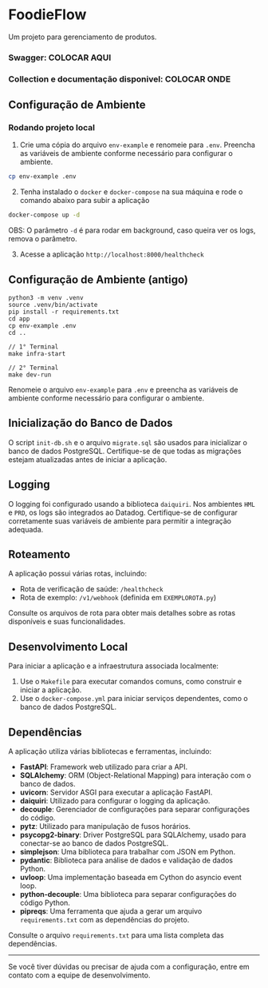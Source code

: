 # FoodieFlow

Um projeto para gerenciamento de produtos.

### Swagger: COLOCAR AQUI

### Collection e documentação disponivel: COLOCAR ONDE

## Configuração de Ambiente

### Rodando projeto local

1. Crie uma cópia do arquivo `env-example` e renomeie para `.env`. Preencha as variáveis de ambiente conforme necessário para configurar o ambiente.

```bash
cp env-example .env
```

2. Tenha instalado o `docker` e `docker-compose` na sua máquina e rode o comando abaixo para subir a aplicação

```bash
docker-compose up -d
```

OBS: O parâmetro `-d` é para rodar em background, caso queira ver os logs, remova o parâmetro.

3. Acesse a aplicação `http://localhost:8000/healthcheck`

## Configuração de Ambiente (antigo)

```
python3 -m venv .venv
source .venv/bin/activate
pip install -r requirements.txt
cd app
cp env-example .env
cd ..

// 1° Terminal
make infra-start

// 2° Terminal
make dev-run
```

Renomeie o arquivo `env-example` para `.env` e preencha as variáveis de ambiente conforme necessário para configurar o ambiente.

## Inicialização do Banco de Dados

O script `init-db.sh` e o arquivo `migrate.sql` são usados para inicializar o banco de dados PostgreSQL. Certifique-se de que todas as migrações estejam atualizadas antes de iniciar a aplicação.

## Logging

O logging foi configurado usando a biblioteca `daiquiri`. Nos ambientes `HML` e `PRD`, os logs são integrados ao Datadog. Certifique-se de configurar corretamente suas variáveis de ambiente para permitir a integração adequada.

## Roteamento

A aplicação possui várias rotas, incluindo:

- Rota de verificação de saúde: `/healthcheck`
- Rota de exemplo: `/v1/webhook` (definida em `EXEMPLOROTA.py`)

Consulte os arquivos de rota para obter mais detalhes sobre as rotas disponíveis e suas funcionalidades.

## Desenvolvimento Local

Para iniciar a aplicação e a infraestrutura associada localmente:

1. Use o `Makefile` para executar comandos comuns, como construir e iniciar a aplicação.
2. Use o `docker-compose.yml` para iniciar serviços dependentes, como o banco de dados PostgreSQL.

## Dependências

A aplicação utiliza várias bibliotecas e ferramentas, incluindo:

- **FastAPI**: Framework web utilizado para criar a API.
- **SQLAlchemy**: ORM (Object-Relational Mapping) para interação com o banco de dados.
- **uvicorn**: Servidor ASGI para executar a aplicação FastAPI.
- **daiquiri**: Utilizado para configurar o logging da aplicação.
- **decouple**: Gerenciador de configurações para separar configurações do código.
- **pytz**: Utilizado para manipulação de fusos horários.
- **psycopg2-binary**: Driver PostgreSQL para SQLAlchemy, usado para conectar-se ao banco de dados PostgreSQL.
- **simplejson**: Uma biblioteca para trabalhar com JSON em Python.
- **pydantic**: Biblioteca para análise de dados e validação de dados Python.
- **uvloop**: Uma implementação baseada em Cython do asyncio event loop.
- **python-decouple**: Uma biblioteca para separar configurações do código Python.
- **pipreqs**: Uma ferramenta que ajuda a gerar um arquivo `requirements.txt` com as dependências do projeto.

Consulte o arquivo `requirements.txt` para uma lista completa das dependências.

---

Se você tiver dúvidas ou precisar de ajuda com a configuração, entre em contato com a equipe de desenvolvimento.

